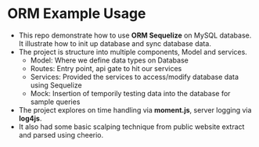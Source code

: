 # ORM Example Usage

- This repo demonstrate how to use **ORM Sequelize** on MySQL database. It illustrate how to init up database and sync database data.
- The project is structure into multiple components, Model and services.
  - Model: Where we define data types on Database
  - Routes: Entry point, api gate to hit our services
  - Services: Provided the services to access/modify database data using Sequelize
  - Mock: Insertion of temporily testing data into the database for sample queries
- The project explores on time handling via **moment.js**, server logging via **log4js**.
- It also had some basic scalping technique from public website extract and parsed using cheerio.
